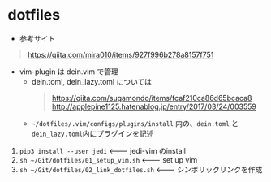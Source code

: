 # dotfiles

- 参考サイト
> https://qiita.com/mira010/items/927f996b278a8157f751

- vim-plugin は dein.vim で管理
  - dein.toml, dein_lazy.toml については
    > https://qiita.com/sugamondo/items/fcaf210ca86d65bcaca8
    > http://applepine1125.hatenablog.jp/entry/2017/03/24/003559
  - `~/dotfiles/.vim/configs/plugins/install` 内の、`dein.toml` と `dein_lazy.toml`内にプラグインを記述


1. `pip3 install --user jedi`  <--- jedi-vim のinstall
2. `sh ~/Git/dotfiles/01_setup_vim.sh`  <--- set up vim
3. `sh ~/Git/dotfiles/02_link_dotfiles.sh` <--- シンボリックリンクを作成


